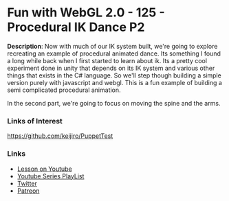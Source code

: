 # Fun with WebGL 2.0 - 125 - Procedural IK Dance P2
**Description**:
Now with much of our IK system built, we're going to explore recreating an example of procedural animated dance. Its
something I found a long while back when I first started to learn about ik. Its a pretty cool experiment done in unity 
that depends on its IK system and various other things that exists in the C# language. So we'll step though building
a simple version purely with javascript and webgl. This is a fun example of building a semi complicated procedural
animation.

In the second part, we're going to focus on moving the spine and the arms.

### Links of Interest
https://github.com/keijiro/PuppetTest

### Links
* [Lesson on Youtube](https://youtu.be/ue6W2huZBuI)
* [Youtube Series PlayList](https://www.youtube.com/playlist?list=PLMinhigDWz6emRKVkVIEAaePW7vtIkaIF)
* [Twitter](https://twitter.com/SketchpunkLabs)
* [Patreon](https://www.patreon.com/sketchpunk)